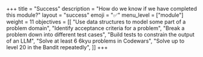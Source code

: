 +++
title = "Success"
description = "How do we know if we have completed this module?"
layout = "success"
emoji = "✅"
menu_level = ["module"]
weight = 11
objectives = [[
  "Use data structures to model some part of a problem domain",
  "Identify acceptance criteria for a problem",
  "Break a problem down into different test cases",
  "Build tests to constrain the output of an LLM",
  "Solve at least 6 6kyu problems in Codewars",
  "Solve up to level 20 in the Bandit repeatedly",
]]
+++
